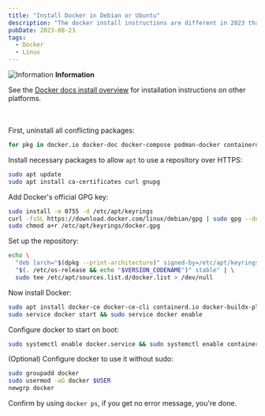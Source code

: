 ```yaml
---
title: "Install Docker in Debian or Ubuntu"
description: "The docker install instructions are different in 2023 than in previous years, so I wrote up a quick step-by-step guide straight from the offcial docs."
pubDate: 2023-08-23
tags:
  - Docker
  - Linux
---
```


<div>
  <div class="info">
    <span>
      <img src="/assets/info.svg" class="info-icon" alt="Information" loading="eager" decoding="async" />
      <b>Information</b>
    </span>
    <p>
      See the <a href="https://docs.docker.com/engine/install" target="_blank">Docker docs install overview</a> for installation instructions on other platforms.
    </p>
  </div>
</div>
<br><br>
First, uninstall all conflicting packages:

```bash
for pkg in docker.io docker-doc docker-compose podman-docker containerd runc; do sudo apt remove $pkg; done
```

Install necessary packages to allow `apt` to use a repository over HTTPS:

```bash
sudo apt update
sudo apt install ca-certificates curl gnupg
```

Add Docker's official GPG key:

```bash
sudo install -m 0755 -d /etc/apt/keyrings
curl -fsSL https://download.docker.com/linux/debian/gpg | sudo gpg --dearmor -o /etc/apt/keyrings/docker.gpg
sudo chmod a+r /etc/apt/keyrings/docker.gpg
```

Set up the repository:

```bash
echo \
  "deb [arch="$(dpkg --print-architecture)" signed-by=/etc/apt/keyrings/docker.gpg] https://download.docker.com/linux/debian \
  "$(. /etc/os-release && echo "$VERSION_CODENAME")" stable" | \
  sudo tee /etc/apt/sources.list.d/docker.list > /dev/null
```

Now install Docker:

```bash
sudo apt install docker-ce docker-ce-cli containerd.io docker-buildx-plugin docker-compose-plugin
sudo service docker start && sudo service docker enable
```

Configure docker to start on boot:

```bash
sudo systemctl enable docker.service && sudo systemctl enable containerd.service
```

(Optional) Configure docker to use it without sudo:

```bash
sudo groupadd docker
sudo usermod -aG docker $USER
newgrp docker
```

Confirm by using `docker ps`, if you get no error message, you're done.
